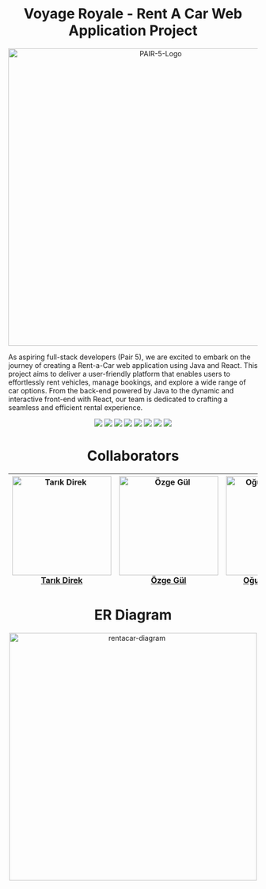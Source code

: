 <div align="center">
  <b><h1>Voyage Royale - Rent A Car Web Application Project</h1></b>
</div>

<div align="center">
  <img src="https://i.ibb.co/t84wHDT/github.jpg" alt="PAIR-5-Logo" border="0" width="600">
</div>

As aspiring full-stack developers (Pair 5), we are excited to embark on the journey of creating a Rent-a-Car web application using Java and React. This project aims to deliver a user-friendly platform that enables users to effortlessly rent vehicles, manage bookings, and explore a wide range of car options. From the back-end powered by Java to the dynamic and interactive front-end with React, our team is dedicated to crafting a seamless and efficient rental experience. 

<div align="center">
  <img src="https://ibb.co/7KX1YNY">
  <img src="https://ibb.co/Hnh3Bdp">
  <img src="https://ibb.co/tBDqgZ3">
  <img src="https://ibb.co/2WqXcTZ">
  <img src="https://ibb.co/JdsQkSy">
  <img src="https://ibb.co/DzD2hpQ">
  <img src="https://ibb.co/cCB2wFg">
  <img src="https://ibb.co/LgDt6F5">  
</div>

<div align="center">
  <b><h1>Collaborators</h1></b>
</div>

| <div align="center"><img src="https://github.com/Tarikdirek.png" alt="Tarık Direk" width="200"/><br/><b>[Tarık Direk](https://github.com/Tarikdirek)</b></div> | <div align="center"><img src="https://github.com/ozgegul.png" alt="Özge Gül" width="200"/><br/><b>[Özge Gül](https://github.com/ozgegul)</b></div> | <div align="center"><img src="https://github.com/oguzkaganbati.png" alt="Oğuz Kağan BATI" width="200"/><br/><b>[Oğuz Kağan Batı](https://github.com/oguzkaganbati)</b></div> | <div align="center"><img src="https://github.com/RumeysaaKopuz.png" alt="Rümeysa Kopuz" width="200"/><br/><b>[Rümeysa Kopuz](https://github.com/RumeysaaKopuz)</b></div> | <div align="center"><img src="https://github.com/VedatYalcinkaya.png" alt="Vedat Yalçınkaya" width="200"/><br/><b>[Vedat Yalçınkaya](https://github.com/VedatYalcinkaya)</b></div> |
| --- | --- | --- | --- | --- |

<div align="center">
  <b><h1>ER Diagram</h1></b>
</div>

<div align="center">
  <img src="https://i.ibb.co/CvXWTHV/rentacar-diagram.png" alt="rentacar-diagram" border="0" width="500">
</div>

